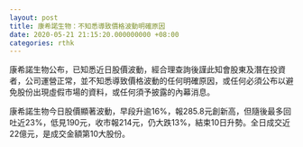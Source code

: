 ```yaml
---
layout: post
title: 康希諾生物：不知悉導致價格波動明確原因
date: 2020-05-21 21:15:20.000000000 +08:00
categories: rthk
---
```


康希諾生物公布，已知悉近日股價波動，經合理查詢後謹此知會股東及潛在投資者，公司運營正常，並不知悉導致價格波動的任何明確原因，或任何必須公布以避免股份出現虛假市場的資料，或任何須予披露的內幕消息。

康希諾生物今日股價顯著波動，早段升逾16%，報285.8元創新高，但隨後最多回吐近23%，低見190元，收市報214元，仍大跌13%，結束10日升勢。全日成交近22億元，是成交金額第10大股份。
